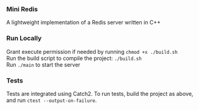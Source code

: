 ### Mini Redis
A lightweight implementation of a Redis server written in C++

### Run Locally
Grant execute permission if needed by running `chmod +x ./build.sh` \
Run the build script to compile the project: `./build.sh` \
Run `./main` to start the server

### Tests
Tests are integrated using Catch2. To run tests, build the project as above, and run `ctest --output-on-failure`.

